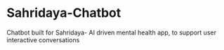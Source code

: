 # Sahridaya-Chatbot
Chatbot built for Sahridaya- AI driven mental health app, to support user interactive conversations
